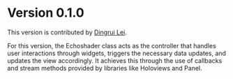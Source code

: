 # Version 0.1.0

This version is contributed by [Dingrui Lei](https://github.com/ldr426).

For this version, the Echoshader class acts as the controller that handles user interactions through widgets, triggers the necessary data updates, and updates the view accordingly. It achieves this through the use of callbacks and stream methods provided by libraries like Holoviews and Panel.

